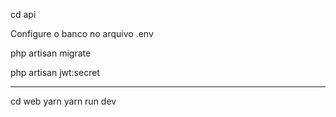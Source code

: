 cd api

Configure o banco no arquivo .env 

php artisan migrate

php artisan jwt:secret

----------- 

cd web
yarn
yarn run dev